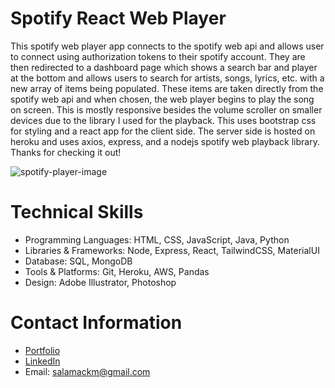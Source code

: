 # Spotify React Web Player

This spotify web player app connects to the spotify web api and allows user to connect using authorization tokens to their spotify account.  They are then redirected to a dashboard page which shows a search bar and player at the bottom and allows users to search for artists, songs, lyrics, etc. with a new array of items being populated. These items are taken directly from the spotify web api and when chosen, the web player begins to play the song on screen. This is mostly responsive besides the volume scroller on smaller devices due to the library I used for the playback.  This uses bootstrap css for styling and a react app for the client side.  The server side is hosted on heroku and uses axios, express, and a nodejs spotify web playback library. Thanks for checking it out!

![spotify-player-image](https://user-images.githubusercontent.com/80779177/165991148-5ce1924f-6041-41b6-a439-0b051db2fd09.png)

# Technical Skills

* Programming Languages: HTML, CSS, JavaScript, Java, Python
* Libraries & Frameworks: Node, Express, React, TailwindCSS, MaterialUI
* Database: SQL, MongoDB
* Tools & Platforms: Git, Heroku, AWS, Pandas
* Design: Adobe Illustrator, Photoshop

# Contact Information

* [Portfolio](https://matthewsalamack.com/)
* [LinkedIn](https://www.linkedin.com/in/matthew-salamack-65983620b/)
* Email: salamackm@gmail.com
